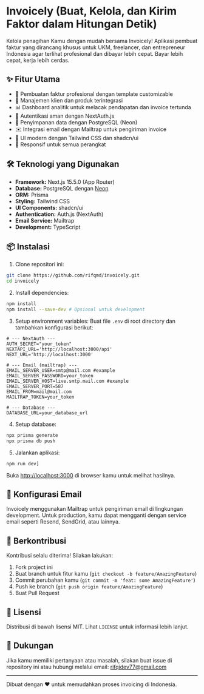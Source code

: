 # Invoicely (Buat, Kelola, dan Kirim Faktor dalam Hitungan Detik)

Kelola penagihan Kamu dengan mudah bersama Invoicely! Aplikasi pembuat faktur yang dirancang khusus untuk UKM, freelancer, dan entrepreneur Indonesia agar terlihat profesional dan dibayar lebih cepat. Bayar lebih cepat, kerja lebih cerdas.

## ✨ Fitur Utama

- 🚀 Pembuatan faktur profesional dengan template customizable
- 👥 Manajemen klien dan produk terintegrasi
- 📊 Dashboard analitik untuk melacak pendapatan dan invoice tertunda
- 🔐 Autentikasi aman dengan NextAuth.js
- 💾 Penyimpanan data dengan PostgreSQL (Neon)
- ✉️ Integrasi email dengan Mailtrap untuk pengiriman invoice
- 🎨 UI modern dengan Tailwind CSS dan shadcn/ui
- 📱 Responsif untuk semua perangkat

## 🛠️ Teknologi yang Digunakan

- **Framework:** Next.js 15.5.0 (App Router)
- **Database:** PostgreSQL dengan [Neon](https://neon.tech/)
- **ORM:** Prisma
- **Styling:** Tailwind CSS
- **UI Components:** shadcn/ui
- **Authentication:** Auth.js (NextAuth)
- **Email Service:** Mailtrap
- **Development:** TypeScript

## 📦 Instalasi

1. Clone repositori ini:

```bash
git clone https://github.com/rifqmd/invoicely.git
cd invoicely
```

2. Install dependencies:

```bash
npm install
npm install --save-dev # Opsional untuk development
```

3. Setup environment variables:
   Buat file `.env` di root directory dan tambahkan konfigurasi berikut:

```env
# --- NextAuth ---
AUTH_SECRET="your_token"
NEXTAPI_URL='http://localhost:3000/api'
NEXT_URL='http://localhost:3000'

# --- Email (mailtrap) ---
EMAIL_SERVER_USER=smtp@mail.com #example
EMAIL_SERVER_PASSWORD=your_token
EMAIL_SERVER_HOST=live.smtp.mail.com #example
EMAIL_SERVER_PORT=587
EMAIL_FROM=mail@mail.com
MAILTRAP_TOKEN=your_token

# --- Database ---
DATABASE_URL=your_database_url

```

4. Setup database:

```bash
npx prisma generate
npx prisma db push
```

5. Jalankan aplikasi:

```bash
npm run dev]
```

Buka [http://localhost:3000](http://localhost:3000) di browser kamu untuk melihat hasilnya.

## 📧 Konfigurasi Email

Invoicely menggunakan Mailtrap untuk pengiriman email di lingkungan development. Untuk production, kamu dapat mengganti dengan service email seperti Resend, SendGrid, atau lainnya.

## 🤝 Berkontribusi

Kontribusi selalu diterima! Silakan lakukan:

1. Fork project ini
2. Buat branch untuk fitur kamu (`git checkout -b feature/AmazingFeature`)
3. Commit perubahan kamu (`git commit -m 'feat: some AmazingFeature'`)
4. Push ke branch (`git push origin feature/AmazingFeature`)
5. Buat Pull Request

## 📄 Lisensi

Distribusi di bawah lisensi MIT. Lihat `LICENSE` untuk informasi lebih lanjut.

## 💬 Dukungan

Jika kamu memiliki pertanyaan atau masalah, silakan buat issue di repository ini atau hubungi melalui email: rifqidev77@gmail.com

---

Dibuat dengan ❤️ untuk memudahkan proses invoicing di Indonesia.
